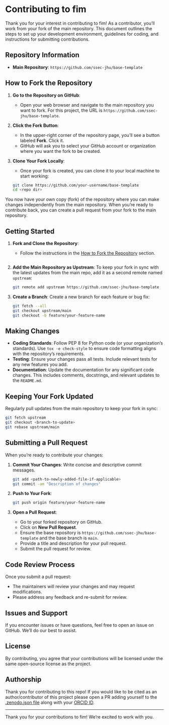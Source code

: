 # Contributing to fim

Thank you for your interest in contributing to fim! As a contributor, you’ll work from your fork of the main repository. This document outlines the steps to set up your development environment, guidelines for coding, and instructions for submitting contributions.


## Repository Information

- **Main Repository**: `https://github.com/ssec-jhu/base-template`

## How to Fork the Repository

1. **Go to the Repository on GitHub**:
   - Open your web browser and navigate to the main repository you want to fork. For this project, the URL is `https://github.com/ssec-jhu/base-template`.

2. **Click the Fork Button**:
   - In the upper-right corner of the repository page, you’ll see a button labeled **Fork**. Click it. 
   - GitHub will ask you to select your GitHub account or organization where you want the fork to be created.

3. **Clone Your Fork Locally**:
   - Once your fork is created, you can clone it to your local machine to start working:
   ```bash
   git clone https://github.com/your-username/base-template
   cd <repo dir>
   ```

You now have your own copy (fork) of the repository where you can make changes independently from the main repository. When you’re ready to contribute back, you can create a pull request from your fork to the main repository.

## Getting Started

1. **Fork and Clone the Repository**:
   - Follow the instructions in the [How to Fork the Repository](#how-to-fork-the-repository) section.
   ```

2. **Add the Main Repository as Upstream**: To keep your fork in sync with the latest updates from the main repo, add it as a second remote named `upstream`:
   ```bash
   git remote add upstream https://github.com/ssec-jhu/base-template
   ```

3. **Create a Branch**: Create a new branch for each feature or bug fix:
   ```bash
   git fetch --all
   git checkout upstream/main
   git checkout -b feature/your-feature-name
   ```

## Making Changes

- **Coding Standards**: Follow PEP 8 for Python code (or your organization’s standards). Use `tox -e check-style` to ensure code formatting aligns with the repository’s requirements.
- **Testing**: Ensure your changes pass all tests. Include relevant tests for any new features you add.
- **Documentation**: Update the documentation for any significant code changes. This includes comments, docstrings, and relevant updates to the `README.md`.

## Keeping Your Fork Updated

Regularly pull updates from the main repository to keep your fork in sync:
```bash
git fetch upstream
git checkout <branch-to-update>
git rebase upstream/main
```

## Submitting a Pull Request

When you’re ready to contribute your changes:

1. **Commit Your Changes**: Write concise and descriptive commit messages.
   ```bash
   git add <path-to-newly-added-file-if-applicable>
   git commit -am "Description of changes"
   ```

2. **Push to Your Fork**:
   ```bash
   git push origin feature/your-feature-name
   ```

3. **Open a Pull Request**:
   - Go to your forked repository on GitHub.
   - Click on **New Pull Request**.
   - Ensure the base repository is `https://github.com/ssec-jhu/base-template` and the base branch is `main`.
   - Provide a title and description for your pull request.
   - Submit the pull request for review.

## Code Review Process

Once you submit a pull request:
- The maintainers will review your changes and may request modifications.
- Please address any feedback and re-submit for review.

## Issues and Support

If you encounter issues or have questions, feel free to open an issue on GitHub. We’ll do our best to assist.

## License

By contributing, you agree that your contributions will be licensed under the same open-source license as the project.

## Authorship

Thank you for contributing to this repo! If you would like to be cited as an author/contributor of this project please
open a PR adding yourself to the [.zenodo.json file](.zenodo.json) along with your [ORCID ID](https://orcid.org/).

---

Thank you for your contributions to fim! We’re excited to work with you.

